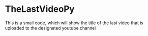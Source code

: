 # TheLastVideoPy
This is a small code, which will show the title of the last video that is uploaded to the designated youtube channel
